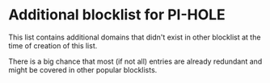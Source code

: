 # Additional blocklist for PI-HOLE

This list contains additional domains that didn't exist in other blocklist at the time of creation of this list.

There is a big chance that most (if not all) entries are already redundant and might be covered in other popular blocklists.
